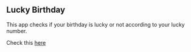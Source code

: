 ## Lucky Birthday

This app checks if your birthday is lucky or not according to your lucky number.

Check this [here](https://luckybday.netlify.app/)